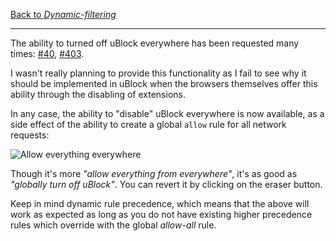 [Back to _Dynamic-filtering_](https://github.com/gorhill/uBlock/wiki/Dynamic-filtering)

***

The ability to turned off uBlock everywhere has been requested many times: [#40](https://github.com/gorhill/uBlock/issues/40), [#403](https://github.com/gorhill/uBlock/issues/403).

I wasn't really planning to provide this functionality as I fail to see why it should be implemented in uBlock when the browsers themselves offer this ability through the disabling of extensions.

In any case, the ability to "disable" uBlock everywhere is now available, as a side effect of the ability to create a global `allow` rule for all network requests:

![Allow everything everywhere](https://cloud.githubusercontent.com/assets/6733770/7446377/d03b1ab4-f1ac-11e4-9a86-455a34bfca95.png)

Though it's more _"allow everything from everywhere"_, it's as good as _"globally turn off uBlock"_. You can revert it by clicking on the eraser button.

Keep in mind dynamic rule precedence, which means that the above will work as expected as long as you do not have existing higher precedence rules which override with the global _allow-all_ rule.